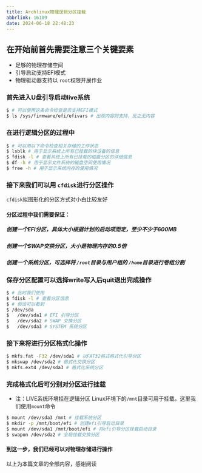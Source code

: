 ```yaml
---
title: Archlinux物理逻辑分区挂载
abbrlink: 16109
date: 2024-06-18 22:48:23
---
```

## 在开始前首先需要注意三个关键要素

- 足够的物理存储空间
- 引导启动支持EFI模式
- 物理驱动器支持以 ` root `权限开展作业

### 首先进入U盘引导启动live系统

``` bash
$ # 可以使用这条命令检查是否支持EFI模式
$ ls /sys/firmware/efi/efivars # 出现内容则支持，反之无内容
```

### 在进行逻辑分区的过程中

``` bash
$ # 可以用以下命令检查相关存储的工作状态
$ lsblk # 用于显示系统上所有已挂载的块设备的信息
$ fdisk -l # 查看系统上所有已挂载的磁盘分区的详细信息
$ df -h # 用于显示文件系统的磁盘空间使用情况
$ free -h # 用于显示系统内存的使用情况
```

### 接下来我们可以用 ` cfdisk `进行分区操作

` cfdisk `拟图形化的分区方式对小白比较友好
#### 分区过程中我们需要保证：
##### 创建一个EFI分区，具体大小根据计划的启动项而定，至少不少于600MB
##### 创建一个SWAP交换分区，大小是物理内存的0.5倍
##### 创建一个系统分区，可选择将 ` /root `目录与用户组的 ` /home `目录进行卷组分割

### 保存分区配置可以选择write写入后quit退出完成操作

``` bash
$ # 此时我们使用
$ fdisk -l # 查看分区信息
$ # 假设可以看到
$ /dev/sda
$   /dev/sda1 # EFI 引导分区
$   /dev/sda2 # SWAP 交换分区
$   /dev/sda3 # SYSTEM 系统分区
```

### 接下来将进行分区格式化操作

``` bash
$ mkfs.fat -F32 /dev/sda1 # 以FAT32格式格式化引导分区
$ mkswap /dev/sda2 # 格式化交换分区
$ mkfs.ext4 /dev/sda3 # 格式化系统分区
```

### 完成格式化后可分别对分区进行挂载
- 注：LIVE系统环境挂在逻辑分区
Linux环境下的` /mnt `目录可用于挂载，这里我们使用` mount `命令

``` bash
$ mount /dev/sda3 /mnt # 挂载系统分区
$ mkdir -p /mnt/boot/efi # 创建efi引导启动目录
$ mount /dev/sda1 /mnt/boot/efi # 将efi引导分区挂载启动目录
$ swapon /dev/sda2 # 全局挂载交换分区
```
#### 到这一步，我们已经可以对物理存储进行操作
以上为本篇文章的全部内容，感谢阅读